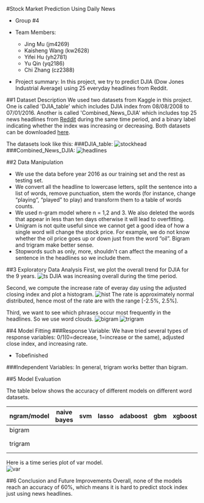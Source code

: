 #Stock Market Prediction Using Daily News
+ Group #4
+ Team Members:
  + Jing Mu (jm4269)
  + Kaisheng Wang (kw2628)
  + Yifei Hu (yh2781)
  + Yu Qin (yq2186)
  + Chi Zhang (cz2388)
  
+ Project summary: In this project, we try to predict DJIA (Dow Jones Industrial Average) using 25 everyday headlines from Reddit.

##1 Dataset Description
We used two datasets from Kaggle in this project. One is called 'DJIA_table' which includes DJIA index from 08/08/2008 to 07/01/2016. Another is called 'Combined_News_DJIA' which includes top 25 news headlines from [Reddit](https://www.reddit.com/r/worldnews/) during the same time period, and a binary label indicating whether the index was increasing or decreasing. Both datasets can be downloaded [here](https://www.kaggle.com/aaron7sun/stocknews/downloads/stocknews.zip).

The datasets look like this:
###DJIA_table:
![stockhead](https://github.com/TZstatsADS/Fall2016-proj5-proj5-grp4/blob/master/figs/stockhead.png)
###Combined_News_DJIA:
![headlines](https://github.com/TZstatsADS/Fall2016-proj5-proj5-grp4/blob/master/figs/headlines.png)

##2 Data Manipulation
+ We use the data before year 2016 as our training set and the rest as testing set.  
+ We convert all the headline to lowercase letters, split the sentence into a list of words, remove punctuation, stem the words (for instance, change “playing”, “played” to play) and transform them to a table of words counts.  
+ We used n-gram model where n = 1,2 and 3. We also deleted the words that appear in less than ten days otherwise it will lead to overfitting.  
+ Unigram is not quite useful since we cannot get a good idea of how a single word will change the stock price. For example, we do not know whether the oil price goes up or down just from the word “oil”. Bigram and trigram make better sense.  
+ Stopwords such as only, more, shouldn't can affect the meaning of a sentence in the headlines so we include them.   

##3 Exploratory Data Analysis
First, we plot the overall trend for DJIA for the 9 years.
![ts](https://github.com/TZstatsADS/Fall2016-proj5-proj5-grp4/blob/master/figs/ts1.png)
DJIA was increasing overall during the time period.

Second, we compute the increase rate of everay day using the adjusted closing index and plot a histogram.
![hist](https://github.com/TZstatsADS/Fall2016-proj5-proj5-grp4/blob/master/figs/hist1.png)
The rate is approximately normal distributed, hence most of the rate are with the range [-2.5%, 2.5%].

Third, we want to see which phrases occur most frequently in the headlines. So we use word clouds.
![bigram](https://github.com/TZstatsADS/Fall2016-proj5-proj5-grp4/blob/master/figs/wc2.png)
![trigram](https://github.com/TZstatsADS/Fall2016-proj5-proj5-grp4/blob/master/figs/wc3.png)

##4 Model Fitting
###Response Variable:
We have tried several types of response variables: 0/1(0=decrease, 1=increase or the same), adjusted close index, and increasing rate.  
+ Tobefinished

###Independent Variables:
In general, trigram works better than bigram.

##5 Model Evaluation

The table below shows the accuracy of different models on different word datasets.  

ngram/model | naive bayes |  svm  | lasso | adaboost |  gbm  | xgboost | random forest |  var  
------------|-------------|-------|-------|----------|-------|---------|---------------|------ 
bigram      |             |       |       |          |       |         |               |  48%
trigram     |             |       |       |          |       |         |               | **57.6%**

Here is a time series plot of var model.  
![var](https://github.com/TZstatsADS/Fall2016-proj5-proj5-grp4/blob/master/figs/VAR_3_gram.png)

##6 Conclusion and Future Improvements
Overall, none of the models reach an accuracy of 60%, which means it is hard to predict stock index just using news headlines. 
